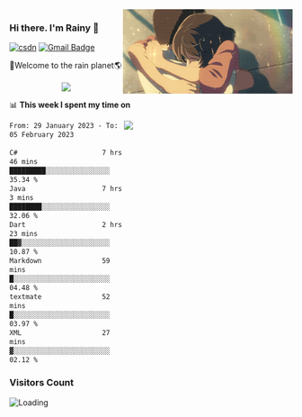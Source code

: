 <img  align='right' height="150" src="https://github.com/LikeRainDay/LikeRainDay/blob/master/pic/img_rain_1.gif?raw=true">



### Hi there. I'm Rainy :lemon:

[![csdn](https://img.shields.io/badge/-csdn-c14438?style=flat-square&logo=c&logoColor=white)](https://blog.csdn.net/qq_15807167)
[![Gmail Badge](https://img.shields.io/badge/-gmail-c14438?style=flat-square&logo=Gmail&logoColor=white&link=mailto:houshuai0816@gmail.com)](mailto:houshuai0816@gmail.com)

🚀Welcome to the rain planet🌎

<center>
<img align='center'  src="https://source.unsplash.com/random/1200x600">
</center>

📊 **This week I spent my time on**

<img align='right'   width="300" src="https://github-readme-stats.vercel.app/api?username=LikeRainDay&show_icons=true&title_color=fff&icon_color=79ff97&text_color=9f9f9f&bg_color=151515&count_private=true">

<!--START_SECTION:waka-->

```text
From: 29 January 2023 - To: 05 February 2023

C#                     7 hrs 46 mins   █████████░░░░░░░░░░░░░░░░   35.34 %
Java                   7 hrs 3 mins    ████████░░░░░░░░░░░░░░░░░   32.06 %
Dart                   2 hrs 23 mins   ██▓░░░░░░░░░░░░░░░░░░░░░░   10.87 %
Markdown               59 mins         █░░░░░░░░░░░░░░░░░░░░░░░░   04.48 %
textmate               52 mins         █░░░░░░░░░░░░░░░░░░░░░░░░   03.97 %
XML                    27 mins         ▓░░░░░░░░░░░░░░░░░░░░░░░░   02.12 %
```

<!--END_SECTION:waka-->

### Visitors Count
<img align="left" src = "https://profile-counter.glitch.me/LikeRainDay/count.svg" alt ="Loading">
